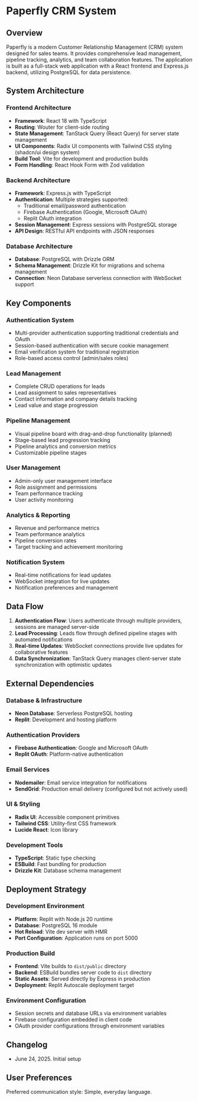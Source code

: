# Paperfly CRM System

## Overview

Paperfly is a modern Customer Relationship Management (CRM) system designed for sales teams. It provides comprehensive lead management, pipeline tracking, analytics, and team collaboration features. The application is built as a full-stack web application with a React frontend and Express.js backend, utilizing PostgreSQL for data persistence.

## System Architecture

### Frontend Architecture
- **Framework**: React 18 with TypeScript
- **Routing**: Wouter for client-side routing
- **State Management**: TanStack Query (React Query) for server state management
- **UI Components**: Radix UI components with Tailwind CSS styling (shadcn/ui design system)
- **Build Tool**: Vite for development and production builds
- **Form Handling**: React Hook Form with Zod validation

### Backend Architecture
- **Framework**: Express.js with TypeScript
- **Authentication**: Multiple strategies supported:
  - Traditional email/password authentication
  - Firebase Authentication (Google, Microsoft OAuth)
  - Replit OAuth integration
- **Session Management**: Express sessions with PostgreSQL storage
- **API Design**: RESTful API endpoints with JSON responses

### Database Architecture
- **Database**: PostgreSQL with Drizzle ORM
- **Schema Management**: Drizzle Kit for migrations and schema management
- **Connection**: Neon Database serverless connection with WebSocket support

## Key Components

### Authentication System
- Multi-provider authentication supporting traditional credentials and OAuth
- Session-based authentication with secure cookie management
- Email verification system for traditional registration
- Role-based access control (admin/sales roles)

### Lead Management
- Complete CRUD operations for leads
- Lead assignment to sales representatives
- Contact information and company details tracking
- Lead value and stage progression

### Pipeline Management
- Visual pipeline board with drag-and-drop functionality (planned)
- Stage-based lead progression tracking
- Pipeline analytics and conversion metrics
- Customizable pipeline stages

### User Management
- Admin-only user management interface
- Role assignment and permissions
- Team performance tracking
- User activity monitoring

### Analytics & Reporting
- Revenue and performance metrics
- Team performance analytics
- Pipeline conversion rates
- Target tracking and achievement monitoring

### Notification System
- Real-time notifications for lead updates
- WebSocket integration for live updates
- Notification preferences and management

## Data Flow

1. **Authentication Flow**: Users authenticate through multiple providers, sessions are managed server-side
2. **Lead Processing**: Leads flow through defined pipeline stages with automated notifications
3. **Real-time Updates**: WebSocket connections provide live updates for collaborative features
4. **Data Synchronization**: TanStack Query manages client-server state synchronization with optimistic updates

## External Dependencies

### Database & Infrastructure
- **Neon Database**: Serverless PostgreSQL hosting
- **Replit**: Development and hosting platform

### Authentication Providers
- **Firebase Authentication**: Google and Microsoft OAuth
- **Replit OAuth**: Platform-native authentication

### Email Services
- **Nodemailer**: Email service integration for notifications
- **SendGrid**: Production email delivery (configured but not actively used)

### UI & Styling
- **Radix UI**: Accessible component primitives
- **Tailwind CSS**: Utility-first CSS framework
- **Lucide React**: Icon library

### Development Tools
- **TypeScript**: Static type checking
- **ESBuild**: Fast bundling for production
- **Drizzle Kit**: Database schema management

## Deployment Strategy

### Development Environment
- **Platform**: Replit with Node.js 20 runtime
- **Database**: PostgreSQL 16 module
- **Hot Reload**: Vite dev server with HMR
- **Port Configuration**: Application runs on port 5000

### Production Build
- **Frontend**: Vite builds to `dist/public` directory
- **Backend**: ESBuild bundles server code to `dist` directory
- **Static Assets**: Served directly by Express in production
- **Deployment**: Replit Autoscale deployment target

### Environment Configuration
- Session secrets and database URLs via environment variables
- Firebase configuration embedded in client code
- OAuth provider configurations through environment variables

## Changelog
- June 24, 2025. Initial setup

## User Preferences

Preferred communication style: Simple, everyday language.